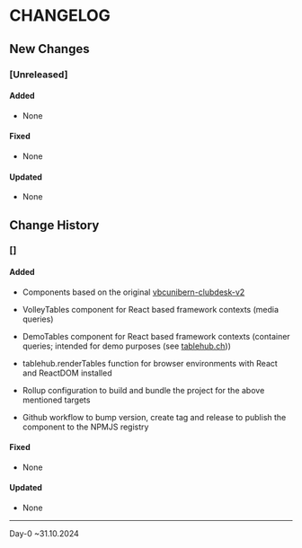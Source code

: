 # CHANGELOG

## New Changes

### **[Unreleased]**

#### Added
- None

#### Fixed
- None

#### Updated
- None


## Change History

### **[]**

#### Added
- Components based on the original [vbcunibern-clubdesk-v2](https://github.com/devtronaut/vbc-unibern-clubdesk-v2)
- VolleyTables component for React based framework contexts (media queries)
- DemoTables component for React based framework contexts (container queries; intended for demo purposes (see [tablehub.ch](https://tablehub.ch/)))
- tablehub.renderTables function for browser environments with React and ReactDOM installed

- Rollup configuration to build and bundle the project for the above mentioned targets
- Github workflow to bump version, create tag and release to publish the component to the NPMJS registry

#### Fixed
- None

#### Updated
- None

---
Day-0 ~31.10.2024
